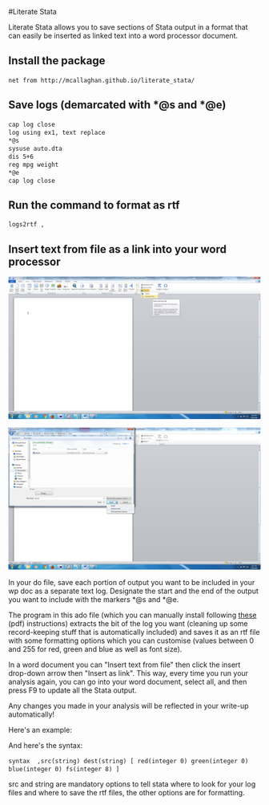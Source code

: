 #Literate Stata

Literate Stata allows you to save sections of Stata output in a format that can easily be 
inserted as linked text into a word processor document.

## Install the package

```
net from http://mcallaghan.github.io/literate_stata/
```

## Save logs (demarcated with *@s and *@e)

```
cap log close
log using ex1, text replace
*@s
sysuse auto.dta
dis 5+6
reg mpg weight
*@e
cap log close

```

## Run the command to format as rtf

```
logs2rtf , 
```

## Insert text from file as a link into your word processor

![insert text from file](txtAsFile.png)

![insert as link](insertAsLink.png)


In your do file, save each portion of output you want to be included in your wp doc as a separate text log. 
Designate the start and the end of the output you want to include with the markers \*@s and \*@e.

The program in this ado file (which you can manually install following [these](https://stata.com/manuals13/u17.pdf) (pdf)
instructions) extracts the bit of the log you want (cleaning up some record-keeping stuff that is automatically included) and saves
it as an rtf file with some formatting options which you can customise (values between 0 and 255 for red, green and blue as well as
font size).

In a word document you can "Insert text from file" then click the insert drop-down arrow then "Insert as link". 
This way, every time you run your analysis again, you can go into your word document, select all, and then press F9 to
update all the Stata output. 

Any changes you made in your analysis will be reflected in your write-up automatically!

Here's an example:


And here's the syntax:
```
syntax  ,src(string) dest(string) [ red(integer 0) green(integer 0) blue(integer 0) fs(integer 8) ]
```

src and string are mandatory options to tell stata where to look for your log files and where to save the rtf files,
the other options are for formatting.
